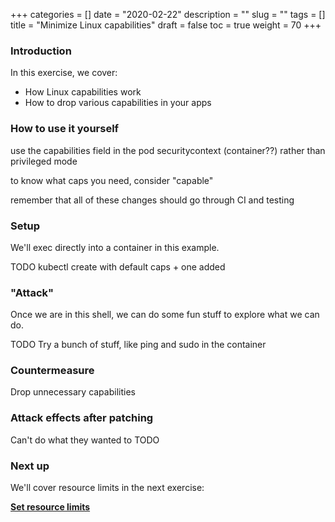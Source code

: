 +++
categories = []
date = "2020-02-22"
description = ""
slug = ""
tags = []
title = "Minimize Linux capabilities"
draft = false
toc = true
weight = 70
+++

### Introduction
In this exercise, we cover:

 - How Linux capabilities work
 - How to drop various capabilities in your apps

### How to use it yourself
use the capabilities field in the pod securitycontext (container??) rather than privileged mode

to know what caps you need, consider "capable"

remember that all of these changes should go through CI and testing

### Setup
We'll exec directly into a container in this example.

TODO kubectl create with default caps + one added

### "Attack"
Once we are in this shell, we can do some fun stuff to explore what we can do.

TODO Try a bunch of stuff, like ping and sudo in the container

### Countermeasure
Drop unnecessary capabilities

### Attack effects after patching
Can't do what they wanted to
TODO

### Next up
We'll cover resource limits in the next exercise:

[**Set resource limits**](../80-limits)
